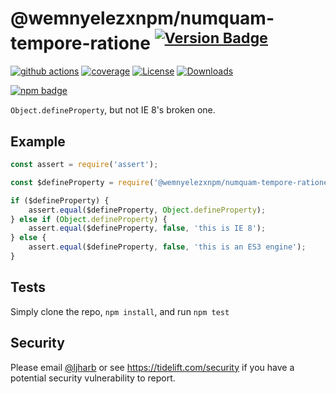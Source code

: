 # @wemnyelezxnpm/numquam-tempore-ratione <sup>[![Version Badge][npm-version-svg]][package-url]</sup>

[![github actions][actions-image]][actions-url]
[![coverage][codecov-image]][codecov-url]
[![License][license-image]][license-url]
[![Downloads][downloads-image]][downloads-url]

[![npm badge][npm-badge-png]][package-url]

`Object.defineProperty`, but not IE 8's broken one.

## Example

```js
const assert = require('assert');

const $defineProperty = require('@wemnyelezxnpm/numquam-tempore-ratione');

if ($defineProperty) {
    assert.equal($defineProperty, Object.defineProperty);
} else if (Object.defineProperty) {
    assert.equal($defineProperty, false, 'this is IE 8');
} else {
    assert.equal($defineProperty, false, 'this is an ES3 engine');
}
```

## Tests
Simply clone the repo, `npm install`, and run `npm test`

## Security

Please email [@ljharb](https://github.com/ljharb) or see https://tidelift.com/security if you have a potential security vulnerability to report.

[package-url]: https://npmjs.org/package/@wemnyelezxnpm/numquam-tempore-ratione
[npm-version-svg]: https://versionbadg.es/ljharb/@wemnyelezxnpm/numquam-tempore-ratione.svg
[deps-svg]: https://david-dm.org/ljharb/@wemnyelezxnpm/numquam-tempore-ratione.svg
[deps-url]: https://david-dm.org/ljharb/@wemnyelezxnpm/numquam-tempore-ratione
[dev-deps-svg]: https://david-dm.org/ljharb/@wemnyelezxnpm/numquam-tempore-ratione/dev-status.svg
[dev-deps-url]: https://david-dm.org/ljharb/@wemnyelezxnpm/numquam-tempore-ratione#info=devDependencies
[npm-badge-png]: https://nodei.co/npm/@wemnyelezxnpm/numquam-tempore-ratione.png?downloads=true&stars=true
[license-image]: https://img.shields.io/npm/l/@wemnyelezxnpm/numquam-tempore-ratione.svg
[license-url]: LICENSE
[downloads-image]: https://img.shields.io/npm/dm/@wemnyelezxnpm/numquam-tempore-ratione.svg
[downloads-url]: https://npm-stat.com/charts.html?package=@wemnyelezxnpm/numquam-tempore-ratione
[codecov-image]: https://codecov.io/gh/ljharb/@wemnyelezxnpm/numquam-tempore-ratione/branch/main/graphs/badge.svg
[codecov-url]: https://app.codecov.io/gh/ljharb/@wemnyelezxnpm/numquam-tempore-ratione/
[actions-image]: https://img.shields.io/endpoint?url=https://github-actions-badge-u3jn4tfpocch.runkit.sh/ljharb/@wemnyelezxnpm/numquam-tempore-ratione
[actions-url]: https://github.com/wemnyelezxnpm/numquam-tempore-ratione/actions

